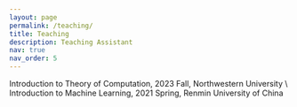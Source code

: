 ```yaml
---
layout: page
permalink: /teaching/
title: Teaching
description: Teaching Assistant
nav: true
nav_order: 5
---
```



Introduction to Theory of Computation, 2023 Fall, Northwestern University \\
Introduction to Machine Learning, 2021 Spring, Renmin University of China
